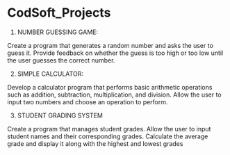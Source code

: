 # CodSoft_Projects

1. NUMBER GUESSING GAME:

Create a program that generates a random number and asks the
user to guess it. Provide feedback on whether the guess is too
high or too low until the user guesses the correct number.


2. SIMPLE CALCULATOR:

Develop a calculator program that performs basic arithmetic
operations such as addition, subtraction, multiplication, and
division. Allow the user to input two numbers and choose an
operation to perform.

3. STUDENT GRADING SYSTEM

Create a program that manages student grades. Allow the user
to input student names and their corresponding grades.
Calculate the average grade and display it along with the highest
and lowest grades
